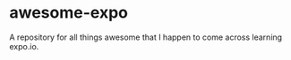# awesome-expo
A repository for all things awesome that I happen to come across learning expo.io.  
